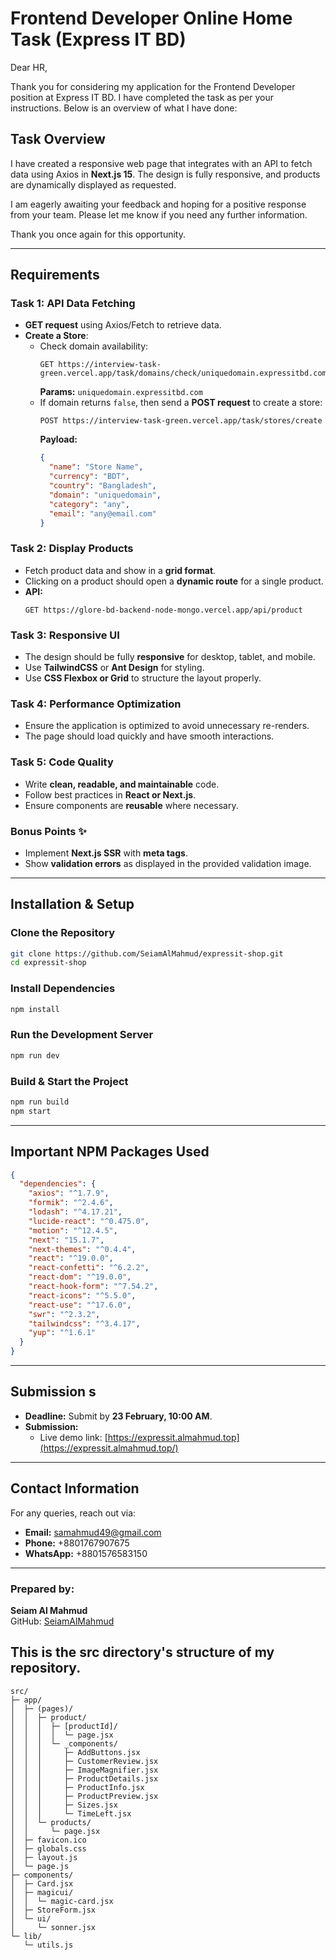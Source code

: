 # Frontend Developer Online Home Task (Express IT BD)

Dear HR,

Thank you for considering my application for the Frontend Developer position at Express IT BD. I have completed the task as per your instructions. Below is an overview of what I have done:

## Task Overview

I have created a responsive web page that integrates with an API to fetch data using Axios in **Next.js 15**. The design is fully responsive, and products are dynamically displayed as requested.

I am eagerly awaiting your feedback and hoping for a positive response from your team. Please let me know if you need any further information.

Thank you once again for this opportunity.

---

## Requirements

### Task 1: API Data Fetching

- **GET request** using Axios/Fetch to retrieve data.
- **Create a Store**:
  - Check domain availability:
    ```
    GET https://interview-task-green.vercel.app/task/domains/check/uniquedomain.expressitbd.com
    ```
    **Params:** `uniquedomain.expressitbd.com`
  - If domain returns `false`, then send a **POST request** to create a store:
    ```
    POST https://interview-task-green.vercel.app/task/stores/create
    ```
    **Payload:**
    ```json
    {
      "name": "Store Name",
      "currency": "BDT",
      "country": "Bangladesh",
      "domain": "uniquedomain",
      "category": "any",
      "email": "any@email.com"
    }
    ```

### Task 2: Display Products

- Fetch product data and show in a **grid format**.
- Clicking on a product should open a **dynamic route** for a single product.
- **API:**
  ```
  GET https://glore-bd-backend-node-mongo.vercel.app/api/product
  ```

### Task 3: Responsive UI

- The design should be fully **responsive** for desktop, tablet, and mobile.
- Use **TailwindCSS** or **Ant Design** for styling.
- Use **CSS Flexbox or Grid** to structure the layout properly.

### Task 4: Performance Optimization

- Ensure the application is optimized to avoid unnecessary re-renders.
- The page should load quickly and have smooth interactions.

### Task 5: Code Quality

- Write **clean, readable, and maintainable** code.
- Follow best practices in **React or Next.js**.
- Ensure components are **reusable** where necessary.

### Bonus Points ✨

- Implement **Next.js SSR** with **meta tags**.
- Show **validation errors** as displayed in the provided validation image.

---

## Installation & Setup

### Clone the Repository

```sh
git clone https://github.com/SeiamAlMahmud/expressit-shop.git
cd expressit-shop
```

### Install Dependencies

```sh
npm install
```

### Run the Development Server

```sh
npm run dev
```

### Build & Start the Project

```sh
npm run build
npm start
```

---

## Important NPM Packages Used

```json
{
  "dependencies": {
    "axios": "^1.7.9",
    "formik": "^2.4.6",
    "lodash": "^4.17.21",
    "lucide-react": "^0.475.0",
    "motion": "^12.4.5",
    "next": "15.1.7",
    "next-themes": "^0.4.4",
    "react": "^19.0.0",
    "react-confetti": "^6.2.2",
    "react-dom": "^19.0.0",
    "react-hook-form": "^7.54.2",
    "react-icons": "^5.5.0",
    "react-use": "^17.6.0",
    "swr": "^2.3.2",
    "tailwindcss": "^3.4.17",
    "yup": "^1.6.1"
  }
}
```

---

## Submission s

- **Deadline:** Submit by **23 February, 10:00 AM**.
- **Submission:**
  - Live demo link: [https://expressit.almahmud.top](https://expressit.almahmud.top/)

---

## Contact Information

For any queries, reach out via:

- **Email:** samahmud49@gmail.com
- **Phone:** +8801767907675
- **WhatsApp:** +8801576583150

---

### Prepared by:

**Seiam Al Mahmud**  
GitHub: [SeiamAlMahmud](https://github.com/SeiamAlMahmud)

## This is the src directory's structure of my repository.

```
src/
├─ app/
│  ├─ (pages)/
│  │  ├─ product/
│  │  │  ├─ [productId]/
│  │  │  │  └─ page.jsx
│  │  │  └─ _components/
│  │  │     ├─ AddButtons.jsx
│  │  │     ├─ CustomerReview.jsx
│  │  │     ├─ ImageMagnifier.jsx
│  │  │     ├─ ProductDetails.jsx
│  │  │     ├─ ProductInfo.jsx
│  │  │     ├─ ProductPreview.jsx
│  │  │     ├─ Sizes.jsx
│  │  │     └─ TimeLeft.jsx
│  │  └─ products/
│  │     └─ page.jsx
│  ├─ favicon.ico
│  ├─ globals.css
│  ├─ layout.js
│  └─ page.js
├─ components/
│  ├─ Card.jsx
│  ├─ magicui/
│  │  └─ magic-card.jsx
│  ├─ StoreForm.jsx
│  └─ ui/
│     └─ sonner.jsx
└─ lib/
   └─ utils.js
```
